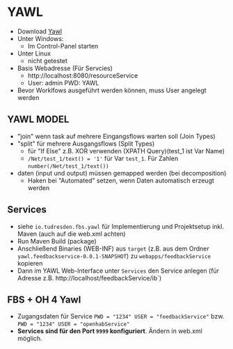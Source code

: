 ﻿# YAWL
- Download [Yawl](http://www.yawlfoundation.org/)
- Unter Windows:
   - Im Control-Panel starten 
- Unter Linux
   - nicht getestet
- Basis Webadresse (Für Servcies)
   - http://localhost:8080/resourceService
   - User: admin PWD: YAWL
- Bevor Worklfows ausgeführt werden können, muss User angelegt werden

## YAWL MODEL
- "join" wenn task auf mehrere Eingangsflows warten soll (Join Types)
- "split" für mehrere Ausgangsflows (Split Types)
   - für "If Else" z.B. XOR verwenden  (XPATH Query)(test_1 ist Var Name)
   - `/Net/test_1/text() = '1'` für Var `test_1`. Für Zahlen  `number(/Net/test_1/text())`
- daten (input und output) müssen gemapped werden (bei decomposition)
   - Haken bei "Automated" setzen, wenn Daten automatisch erzeugt werden

## Services
- siehe `io.tudresden.fbs.yawl` für Implementierung und Projektsetup inkl. Maven (auch auf die web.xml achten)
- Run Maven Build (package)
- Anschließend Binaries (WEB-INF) aus `target` (z.B. aus dem Ordner `yawl.feedbackservice-0.0.1-SNAPSHOT`) zu `webapps/feedbackService` kopieren
- Dann im YAWL Web-Interface unter `Services` den Service anlegen (für Adresse z.B. http://localhost/feedbackService/ib`)

## FBS + OH 4 Yawl
- Zugangsdaten für Service `PWD = "1234" USER = "feedbackService"` bzw. `PWD = "1234" USER = "openhabService"`
- **Services sind für den Port `9999` konfiguriert**. Ändern in web.xml möglich.
  
